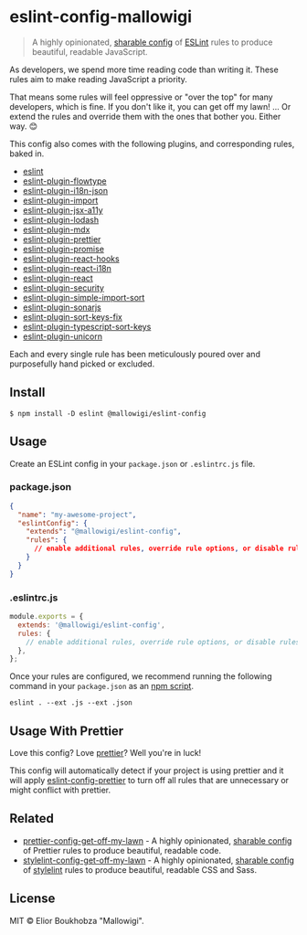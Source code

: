 # eslint-config-mallowigi

> A highly opinionated, [sharable config](http://eslint.org/docs/developer-guide/shareable-configs.html) of [ESLint](http://eslint.org) rules to produce beautiful, readable JavaScript.

As developers, we spend more time reading code than writing it. These rules aim to make reading JavaScript a priority.

That means some rules will feel oppressive or "over the top" for many developers, which is fine. If you don't like it, you can get off my lawn! ... Or extend
the rules and override them with the ones that bother you. Either way. 😊

This config also comes with the following plugins, and corresponding rules, baked in.

- [eslint](https://www.npmjs.com/package/eslint)
- [eslint-plugin-flowtype](https://www.npmjs.com/package/eslint-plugin-flowtype)
- [eslint-plugin-i18n-json](https://www.npmjs.com/package/eslint-plugin-i18n-json)
- [eslint-plugin-import](https://www.npmjs.com/package/eslint-plugin-import)
- [eslint-plugin-jsx-a11y](https://www.npmjs.com/package/eslint-plugin-jsx-a11y)
- [eslint-plugin-lodash](https://www.npmjs.com/package/eslint-plugin-lodash)
- [eslint-plugin-mdx](https://www.npmjs.com/package/eslint-plugin-mdx)
- [eslint-plugin-prettier](https://www.npmjs.com/package/eslint-plugin-prettier)
- [eslint-plugin-promise](https://www.npmjs.com/package/eslint-plugin-promise)
- [eslint-plugin-react-hooks](https://www.npmjs.com/package/eslint-plugin-react-hooks)
- [eslint-plugin-react-i18n](https://www.npmjs.com/package/eslint-plugin-react-i18n)
- [eslint-plugin-react](https://www.npmjs.com/package/eslint-plugin-react)
- [eslint-plugin-security](https://www.npmjs.com/package/eslint-plugin-security)
- [eslint-plugin-simple-import-sort](https://www.npmjs.com/package/eslint-plugin-simple-import-sort)
- [eslint-plugin-sonarjs](https://www.npmjs.com/package/eslint-plugin-sonarjs)
- [eslint-plugin-sort-keys-fix](https://www.npmjs.com/package/eslint-plugin-sort-keys-fix)
- [eslint-plugin-typescript-sort-keys](https://www.npmjs.com/package/eslint-plugin-typescript-sort-keys)
- [eslint-plugin-unicorn](https://www.npmjs.com/package/eslint-plugin-unicorn)

Each and every single rule has been meticulously poured over and purposefully hand picked or excluded.

## Install

```
$ npm install -D eslint @mallowigi/eslint-config
```

## Usage

Create an ESLint config in your `package.json` or `.eslintrc.js` file.

### package.json

```json
{
  "name": "my-awesome-project",
  "eslintConfig": {
    "extends": "@mallowigi/eslint-config",
    "rules": {
      // enable additional rules, override rule options, or disable rules
    }
  }
}
```

### .eslintrc.js

```js
module.exports = {
  extends: '@mallowigi/eslint-config',
  rules: {
    // enable additional rules, override rule options, or disable rules
  },
};
```

Once your rules are configured, we recommend running the following command in your `package.json` as
an [npm script](https://docs.npmjs.com/cli/v7/using-npm/scripts).

```
eslint . --ext .js --ext .json
```

## Usage With Prettier

Love this config? Love [prettier](https://prettier.io/)? Well you're in luck!

This config will automatically detect if your project is using prettier and it will
apply [eslint-config-prettier](https://github.com/prettier/eslint-config-prettier) to turn off all rules that are unnecessary or might conflict with prettier.

## Related

- [prettier-config-get-off-my-lawn](https://www.npmjs.com/package/prettier-config-get-off-my-lawn) - A highly
  opinionated, [sharable config](https://prettier.io/docs/en/configuration.html#sharing-configurations) of Prettier rules to produce beautiful, readable code.
- [stylelint-config-get-off-my-lawn](https://www.npmjs.com/package/stylelint-config-get-off-my-lawn) - A highly
  opinionated, [sharable config](https://github.com/stylelint/stylelint/blob/master/docs/user-guide/configuration.md#extends)
  of [stylelint](http://stylelint.io) rules to produce beautiful, readable CSS and Sass.

## License

MIT © Elior Boukhobza "Mallowigi".
